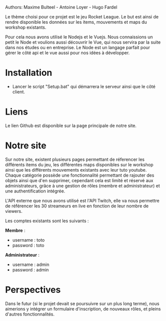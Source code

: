 Authors: Maxime Bulteel - Antoine Loyer - Hugo Fardel 

Le thème choisi pour ce projet est le jeu Rocket League. Le but est ainsi de rendre disponible les données sur les items, mouvements et maps du workshop existants.

Pour cela nous avons utilisé le Nodejs et le Vuejs. Nous connaissions un petit le Node et voulions aussi découvrir le Vue, qui nous servira par la suite dans nos études ou en entreprise. Le Node est un langage parfait pour gérer le côté api et le vue aussi pour nos idées à développer.


# Installation

- Lancer le script "Setup.bat" qui démarrera le serveur ainsi que le côté client.

# Liens

Le lien Github est disponible sur la page principale de notre site.

# Notre site

Sur notre site, existent plusieurs pages permettant de réferencer les différents items du jeu, les différentes maps disponibles sur le workshop ainsi que les différents mouvements existants avec leur tuto youtube.
Chaque catégorie possède une fonctionnalité permettant de rajouter des objets ainsi que d'en supprimer, cependant cela est limité et réservé aux administrateurs, grâce à une gestion de rôles (membre et administrateur) et une authentification intégrée.

L'API externe que nous avons utilisé est l'API Twitch, elle va nous permettre de référencer les 30 streameurs en live en fonction de leur nombre de viewers.

Les comptes existants sont les suivants : 

**Membre** :
- username : toto
- password : toto

**Administrateur** :
- username : admin
- password : admin
# Perspectives 

Dans le futur (si le projet devait se poursuivre sur un plus long terme), nous aimerions y intégrer un formulaire d'inscription, de nouveaux rôles, et pleins d'autres fonctionnalités.

